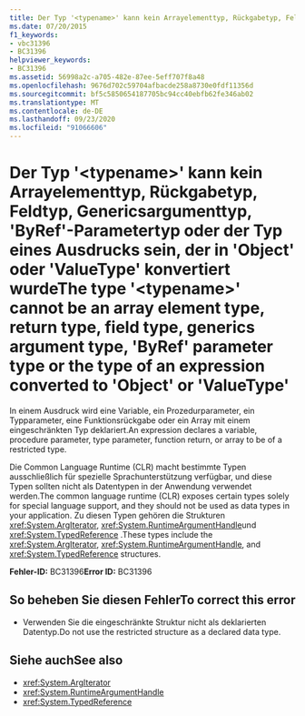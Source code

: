 ```yaml
---
title: Der Typ '<typename>' kann kein Arrayelementtyp, Rückgabetyp, Feldtyp, Genericsargumenttyp, 'ByRef'-Parametertyp oder der Typ eines Ausdrucks sein, der in 'Object' oder 'ValueType' konvertiert wurde
ms.date: 07/20/2015
f1_keywords:
- vbc31396
- BC31396
helpviewer_keywords:
- BC31396
ms.assetid: 56998a2c-a705-482e-87ee-5eff707f8a48
ms.openlocfilehash: 9676d702c59704afbacde258a8730e0fdf11356d
ms.sourcegitcommit: bf5c5850654187705bc94cc40ebfb62fe346ab02
ms.translationtype: MT
ms.contentlocale: de-DE
ms.lasthandoff: 09/23/2020
ms.locfileid: "91066606"
---
```

# <a name="the-type-typename-cannot-be-an-array-element-type-return-type-field-type-generics-argument-type-byref-parameter-type-or-the-type-of-an-expression-converted-to-object-or-valuetype"></a><span data-ttu-id="1cc8d-102">Der Typ '\<typename>' kann kein Arrayelementtyp, Rückgabetyp, Feldtyp, Genericsargumenttyp, 'ByRef'-Parametertyp oder der Typ eines Ausdrucks sein, der in 'Object' oder 'ValueType' konvertiert wurde</span><span class="sxs-lookup"><span data-stu-id="1cc8d-102">The type '\<typename>' cannot be an array element type, return type, field type, generics argument type, 'ByRef' parameter type or the type of an expression converted to 'Object' or 'ValueType'</span></span>

<span data-ttu-id="1cc8d-103">In einem Ausdruck wird eine Variable, ein Prozedurparameter, ein Typparameter, eine Funktionsrückgabe oder ein Array mit einem eingeschränkten Typ deklariert.</span><span class="sxs-lookup"><span data-stu-id="1cc8d-103">An expression declares a variable, procedure parameter, type parameter, function return, or array to be of a restricted type.</span></span>  
  
 <span data-ttu-id="1cc8d-104">Die Common Language Runtime (CLR) macht bestimmte Typen ausschließlich für spezielle Sprachunterstützung verfügbar, und diese Typen sollten nicht als Datentypen in der Anwendung verwendet werden.</span><span class="sxs-lookup"><span data-stu-id="1cc8d-104">The common language runtime (CLR) exposes certain types solely for special language support, and they should not be used as data types in your application.</span></span> <span data-ttu-id="1cc8d-105">Zu diesen Typen gehören die Strukturen <xref:System.ArgIterator>, <xref:System.RuntimeArgumentHandle>und <xref:System.TypedReference> .</span><span class="sxs-lookup"><span data-stu-id="1cc8d-105">These types include the <xref:System.ArgIterator>, <xref:System.RuntimeArgumentHandle>, and <xref:System.TypedReference> structures.</span></span>  
  
 <span data-ttu-id="1cc8d-106">**Fehler-ID:** BC31396</span><span class="sxs-lookup"><span data-stu-id="1cc8d-106">**Error ID:** BC31396</span></span>  
  
## <a name="to-correct-this-error"></a><span data-ttu-id="1cc8d-107">So beheben Sie diesen Fehler</span><span class="sxs-lookup"><span data-stu-id="1cc8d-107">To correct this error</span></span>  
  
- <span data-ttu-id="1cc8d-108">Verwenden Sie die eingeschränkte Struktur nicht als deklarierten Datentyp.</span><span class="sxs-lookup"><span data-stu-id="1cc8d-108">Do not use the restricted structure as a declared data type.</span></span>  
  
## <a name="see-also"></a><span data-ttu-id="1cc8d-109">Siehe auch</span><span class="sxs-lookup"><span data-stu-id="1cc8d-109">See also</span></span>

- <xref:System.ArgIterator>
- <xref:System.RuntimeArgumentHandle>
- <xref:System.TypedReference>

